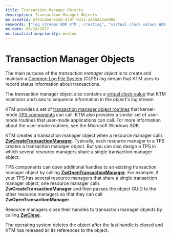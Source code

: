 ```yaml
---
title: Transaction Manager Objects
description: Transaction Manager Objects
ms.assetid: af53cda4-e2ab-47df-9311-a4da2a2ee08d
keywords: ["log streams WDK KTM , creating", "virtual clock values WDK KTM , in transaction manager objects", "Kernel Transaction Manager WDK , transaction managers", "transaction manager objects WDK KTM"]
ms.date: 06/16/2017
ms.localizationpriority: medium
---
```


# Transaction Manager Objects


The main purpose of the *transaction manager object* is to create and maintain a [Common Log File System](using-common-log-file-system.md) (CLFS) log stream that KTM uses to record status information about transactions.

The transaction manager object also contains a [virtual clock value](using-virtual-clock-values.md) that KTM maintains and uses to sequence information in the object's log stream.

KTM provides a set of [transaction manager object routines](/windows-hardware/drivers/ddi/index) that kernel-mode [TPS components](understanding-tps-components.md) can call. KTM also provides a similar set of user-mode routines that user-mode applications can call. For more information about the user-mode routines, see the Microsoft Windows SDK.

KTM creates a transaction manager object when a resource manager calls [**ZwCreateTransactionManager**](/windows-hardware/drivers/ddi/wdm/nf-wdm-ntcreatetransactionmanager). Typically, each resource manager in a TPS creates a transaction manager object. But you can also design a TPS in which several resource managers share a single transaction manager object.

TPS components can open additional handles to an existing transaction manager object by calling [**ZwOpenTransactionManager**](/windows-hardware/drivers/ddi/wdm/nf-wdm-ntopentransactionmanager). For example, if your TPS has several resource managers that share a single transaction manager object, one resource manager calls **ZwCreateTransactionManager** and then passes the object GUID to the other resource managers so that they can call **ZwOpenTransactionManager**.

Resource managers close their handles to transaction manager objects by calling [**ZwClose**](/windows-hardware/drivers/ddi/ntifs/nf-ntifs-ntclose).

The operating system deletes the object after the last handle is closed and KTM has released all its references to the object.

 

